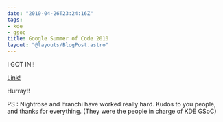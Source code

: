 ```yaml
---
date: "2010-04-26T23:24:16Z"
tags:
- kde
- gsoc
title: Google Summer of Code 2010
layout: "@layouts/BlogPost.astro"
---
```


I GOT IN!!

<a href="http://socghop.appspot.com/gsoc/student_project/show/google/gsoc2010/kde/t127230761720">Link!</a>

Hurray!!

<!-- p, li { white-space: pre-wrap; } --> <!-- p, li { white-space: pre-wrap; } -->PS : Nightrose and lfranchi have worked really hard. Kudos to you people, and thanks for everything. (They were the people in charge of KDE GSoC)<!--EndFragment-->
